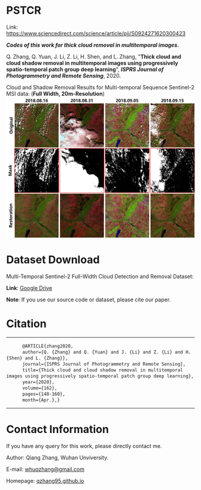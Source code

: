 # PSTCR

Link: https://www.sciencedirect.com/science/article/pii/S0924271620300423

*__Codes of this work for thick cloud removal in multitemporal images.__*

Q. Zhang, Q. Yuan, J. Li, Z. Li, H. Shen, and L. Zhang, "__Thick cloud and cloud shadow removal in multitemporal images using progressively spatio-temporal patch group deep learning__", ***ISPRS Journal of Photogrammetry and Remote Sensing***, 2020.


Cloud and Shadow Removal Results for Multi-temporal Sequence Sentinel-2 MSI data: (**Full Width, 20m-Resolution**)
<img src="Results.png" width="1217px"/>

# Dataset Download
Multi-Temporal Sentinel-2 Full-Width Cloud Detection and Removal Dataset: 

**Link**: [Google Drive](https://drive.google.com/file/d/1LlvUKtUWAKoF6R0igbREwvP2Wfja9UBv/view?usp=sharing)

**Note**: If you use our source code or dataset, please cite our paper.

# Citation
----------
```
      @ARTICLE{zhang2020,
      author={Q. {Zhang} and Q. {Yuan} and J. {Li} and Z. {Li} and H. {Shen} and L. {Zhang}}, 
      journal={ISPRS Journal of Photogrammetry and Remote Sensing}, 
      title={Thick cloud and cloud shadow removal in multitemporal images using progressively spatio-temporal patch group deep learning}, 
      year={2020}, 
      volume={162},  
      pages={148-160},  
      month={Apr.},}
```


---------------   

# Contact Information
If you have any query for this work, please directly contact me.

Author: Qiang Zhang, Wuhan Unviversity.

E-mail: whuqzhang@gmail.com

Homepage: [qzhang95.github.io](https://qzhang95.github.io/)

